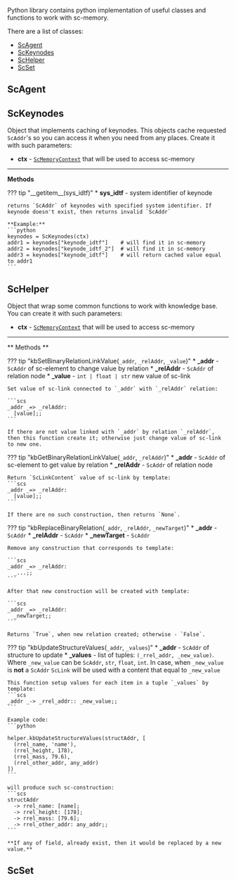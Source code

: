 Python library contains python implementation of useful classes and functions to work with sc-memory.

There are a list of classes:
 
 * [ScAgent](#scagent)
 * [ScKeynodes](#sckeynodes)
 * [ScHelper](#schelper)
 * [ScSet](#scset)

## ScAgent

## ScKeynodes

Object that implements caching of keynodes. This objects cache requested `ScAddr`'s so you can access it when you need from any places. Create it with such parameters:

* **ctx** - [`ScMemoryContext`](cpp_wrap#scmemorycontext) that will be used to access sc-memory

---

**Methods**

??? tip "\_\_getitem\_\_(sys_idtf)"
    * **sys_idtf** - system identifier of keynode

    returns `ScAddr` of keynodes with specified system identifier. If keynode doesn't exist, then returns invalid `ScAddr`

    **Example:**
    ```python
    keynodes = ScKeynodes(ctx)
    addr1 = keynodes["keynode_idtf"]    # will find it in sc-memory
    addr2 = keynodes["keynode_idtf_2"]  # will find it in sc-memory
    addr3 = keynodes["keynode_idtf"]    # will return cached value equal to addr1
    ```

## ScHelper

Object that wrap some common functions to work with knowledge base.
You can create it with such parameters:

* **ctx** - [`ScMemoryContext`](cpp_wrap#scmemorycontext) that will be used to access sc-memory

---
** Methods **

??? tip "kbSetBinaryRelationLinkValue(`_addr`, `_relAddr`, `_value`)"
    * **_addr** - `ScAddr` of sc-element to change value by relation
    * **_relAddr** - `ScAddr` of relation node
    * **_value** - `int | float | str` new value of sc-link

    Set value of sc-link connected to `_addr` with `_relAddr` relation:
    
    ```scs
    _addr _=> _relAddr:
      [value];;
    ```

    If there are not value linked with `_addr` by relation `_relAddr`, then this function create it; otherwise just change value of sc-link to new one.


??? tip "kbGetBinaryRelationLinkValue(`_addr`, `_relAddr`)"
    * **_addr** - `ScAddr` of sc-element to get value by relation
    * **_relAddr** - `ScAddr` of relation node
    
    Return `ScLinkContent` value of sc-link by template:
    ```scs
    _addr _=> _relAddr: 
      [value];;
    ```    

    If there are no such construction, then returns `None`.

??? tip "kbReplaceBinaryRelation(`_addr`, `_relAddr`, `_newTarget`)"
    * **_addr** - `ScAddr`
    * **_relAddr** - `ScAddr`
    * **_newTarget** - `ScAddr`

    Remove any construction that corresponds to template:
    
    ```scs
    _addr _=> _relAddr: 
      _...;;
    ```

    After that new construction will be created with template:
    
    ```scs
    _addr _=> _relAddr: 
      _newTarget;;
    ```

    Returns `True`, when new relation created; otherwise - `False`.

??? tip "kbUpdateStructureValues(`_addr`, `_values`)"
    * **_addr** - `ScAddr` of structure to update
    * **_values** - list of tuples: `(_rrel_addr, _new_value)`. Where `_new_value` can be `ScAddr`, `str`, `float`, `int`. In case, when `_new_value` is **not** a `ScAddr` `ScLink` will be used with a content that equal to `_new_value`

    This function setup values for each item in a tuple `_values` by template:
    ```scs
    _addr _-> _rrel_addr:: _new_value;;
    ```

    Example code:
    ```python
    
    helper.kbUpdateStructureValues(structAddr, [
      (rrel_name, 'name'),
      (rrel_height, 178),
      (rrel_mass, 79.6),
      (rrel_other_addr, any_addr)
    ])
    ```

    will produce such sc-construction:
    ```scs
    structAddr
      -> rrel_name: [name];
      -> rrel_height: [178];
      -> rrel_mass: [79.6];
      -> rrel_other_addr: any_addr;;
    ```

    **If any of field, already exist, then it would be replaced by a new value.**

## ScSet
